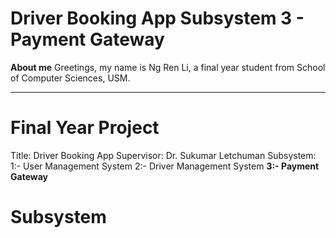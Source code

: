 # Driver Booking App Subsystem 3 - Payment Gateway

**About me**
Greetings, my name is Ng Ren Li, a final year student from School of Computer Sciences, USM.

--------------------------------------------------------------------------------------------
# Final Year Project
Title: Driver Booking App
Supervisor: Dr. Sukumar Letchuman
Subsystem:
1:- User Management System
2:- Driver Management System
**3:- Payment Gateway**

# Subsystem
